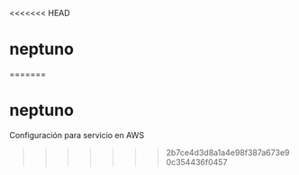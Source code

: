 <<<<<<< HEAD
# neptuno
=======
# neptuno
Configuración para servicio en AWS
>>>>>>> 2b7ce4d3d8a1a4e98f387a673e90c354436f0457
